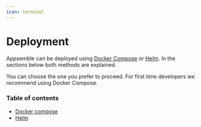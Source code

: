 ```yaml
---
icon: terminal
---
```


# Deployment

Appsemble can be deployed using [Docker Compose](https://docs.docker.com/compose) or
[Helm](https://helm.sh). In the sections below both methods are explained.

You can choose the one you prefer to proceed. For first time developers we recommend using Docker
Compose.

### Table of contents

- [Docker compose](/docs/deployment/docker-compose)
- [Helm](/docs/deployment/helm)
